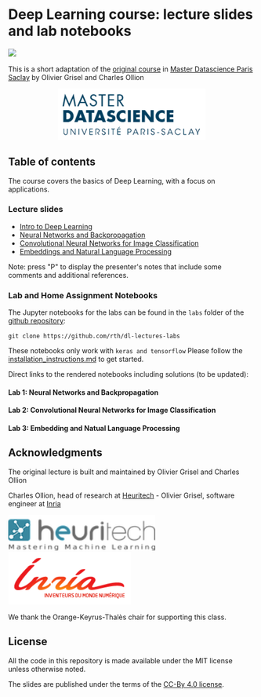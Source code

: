 # Deep Learning course: lecture slides and lab notebooks

<a href="https://mybinder.org/v2/gh/rth/dl-lectures-labs/M2-IMSD">
  <img src="https://mybinder.org/badge.svg" />
</a>

This is a short adaptation of the
[original course](https://github.com/m2dsupsdlclass/lectures-labs) in
[Master Datascience Paris Saclay](http://datascience-x-master-paris-saclay.fr)
by Olivier Grisel and Charles Ollion  


<p style="text-align: center">
<a href="http://datascience-x-master-paris-saclay.fr/"><img
  src="slides/03_conv_nets/images/Logo_Master_Datascience.png" width="300"/></a>
</p>


## Table of contents

The course covers the basics of Deep Learning, with a focus on applications.

### Lecture slides

  - [Intro to Deep Learning](https://rawgit.com/rth/dl-lectures-labs/M2-IMDS/slides/01_intro_to_deep_learning/index.html)
  - [Neural Networks and Backpropagation](https://rawgit.com/rth/dl-lectures-labs/M2-IMDS/slides/02_backprop/index.html)
  - [Convolutional Neural Networks for Image Classification](https://rawgit.com/rth/dl-lectures-labs/M2-IMDS/slides/03_conv_nets/index.html)
  - [Embeddings and Natural Language Processing](https://rawgit.com/rth/dl-lectures-labs/M2-IMDS/slides/04_embeddings_nlp/index.html)

Note: press "P" to display the presenter's notes that include some comments and
additional references.

### Lab and Home Assignment Notebooks

The Jupyter notebooks for the labs can be found in the `labs` folder of
the [github repository](https://github.com/rth/dl-lectures-labs/):

    git clone https://github.com/rth/dl-lectures-labs

These notebooks only work with `keras and tensorflow`
Please follow the [installation\_instructions.md](
https://github.com/rth/dl-lectures-labs/blob/M2-IMDS/installation_instructions.md)
to get started.

Direct links to the rendered notebooks including solutions (to be updated): 

#### Lab 1: Neural Networks and Backpropagation

#### Lab 2: Convolutional Neural Networks for Image Classification

#### Lab 3: Embedding and Natual Language Processing


## Acknowledgments

The original lecture is built and maintained by Olivier Grisel and Charles Ollion

Charles Ollion, head of research at [Heuritech](http://www.heuritech.com) -
Olivier Grisel, software engineer at
[Inria](https://team.inria.fr/parietal/en)

<a href="http://www.heuritech.com"> <img src="slides/03_conv_nets/images/heuritech-logo.png" width="300"/></a>
<a href="https://team.inria.fr/parietal/en"><img src="slides/03_conv_nets/images/inria-logo.png" width="250"/></a>

We thank the  Orange-Keyrus-Thalès chair for supporting this class.

## License

All the code in this repository is made available under the MIT license
unless otherwise noted.

The slides are published under the terms of the [CC-By 4.0
license](https://creativecommons.org/licenses/by/4.0/).
